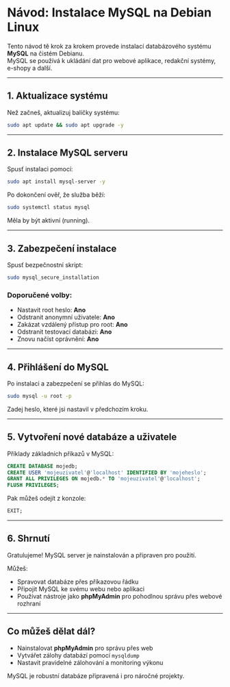 # Návod: Instalace MySQL na Debian Linux

Tento návod tě krok za krokem provede instalací databázového systému **MySQL** na čistém Debianu.  
MySQL se používá k ukládání dat pro webové aplikace, redakční systémy, e-shopy a další.

---

## 1. Aktualizace systému

Než začneš, aktualizuj balíčky systému:

```bash
sudo apt update && sudo apt upgrade -y
```

---

## 2. Instalace MySQL serveru

Spusť instalaci pomocí:

```bash
sudo apt install mysql-server -y
```

Po dokončení ověř, že služba běží:

```bash
sudo systemctl status mysql
```

Měla by být aktivní (running).

---

## 3. Zabezpečení instalace

Spusť bezpečnostní skript:

```bash
sudo mysql_secure_installation
```

### Doporučené volby:
- Nastavit root heslo: **Ano**
- Odstranit anonymní uživatele: **Ano**
- Zakázat vzdálený přístup pro root: **Ano**
- Odstranit testovací databázi: **Ano**
- Znovu načíst oprávnění: **Ano**

---

## 4. Přihlášení do MySQL

Po instalaci a zabezpečení se přihlas do MySQL:

```bash
sudo mysql -u root -p
```

Zadej heslo, které jsi nastavil v předchozím kroku.

---

## 5. Vytvoření nové databáze a uživatele

Příklady základních příkazů v MySQL:

```sql
CREATE DATABASE mojedb;
CREATE USER 'mojeuzivatel'@'localhost' IDENTIFIED BY 'mojeheslo';
GRANT ALL PRIVILEGES ON mojedb.* TO 'mojeuzivatel'@'localhost';
FLUSH PRIVILEGES;
```

Pak můžeš odejít z konzole:

```sql
EXIT;
```

---

## 6. Shrnutí

Gratulujeme! MySQL server je nainstalován a připraven pro použití.

Můžeš:
- Spravovat databáze přes příkazovou řádku
- Připojit MySQL ke svému webu nebo aplikaci
- Používat nástroje jako **phpMyAdmin** pro pohodlnou správu přes webové rozhraní

---

## Co můžeš dělat dál?

- Nainstalovat **phpMyAdmin** pro správu přes web
- Vytvářet zálohy databází pomocí `mysqldump`
- Nastavit pravidelné zálohování a monitoring výkonu

MySQL je robustní databáze připravená i pro náročné projekty.

